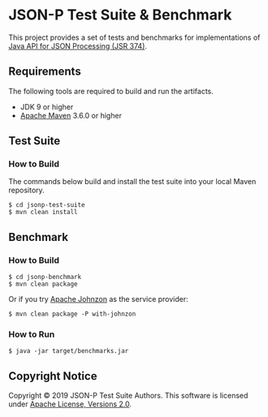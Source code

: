 # JSON-P Test Suite & Benchmark

This project provides a set of tests and benchmarks for implementations of [Java API for JSON Processing (JSR 374)].

## Requirements

The following tools are required to build and run the artifacts.
* JDK 9 or higher
* [Apache Maven] 3.6.0 or higher

## Test Suite

### How to Build

The commands below build and install the test suite into your local Maven repository.

```
$ cd jsonp-test-suite
$ mvn clean install
```
## Benchmark

### How to Build

```
$ cd jsonp-benchmark
$ mvn clean package
```

Or if you try [Apache Johnzon] as the service provider:
```
$ mvn clean package -P with-johnzon
```

### How to Run

```
$ java -jar target/benchmarks.jar
```

## Copyright Notice
Copyright &copy; 2019 JSON-P Test Suite Authors. This software is licensed under [Apache License, Versions 2.0][Apache 2.0 License].

[Apache 2.0 License]: https://www.apache.org/licenses/LICENSE-2.0
[Java API for JSON Processing (JSR 374)]: https://eclipse-ee4j.github.io/jsonp/
[Apache Maven]: https://maven.apache.org/
[Apache Johnzon]: https://johnzon.apache.org/
